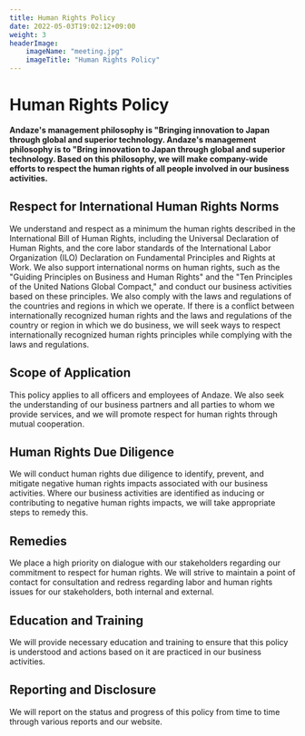 ```yaml
---
title: Human Rights Policy
date: 2022-05-03T19:02:12+09:00
weight: 3
headerImage:
    imageName: "meeting.jpg"
    imageTitle: "Human Rights Policy"
---
```

# Human Rights Policy

**Andaze's management philosophy is "Bringing innovation to Japan through global and superior technology. Andaze's management philosophy is to "Bring innovation to Japan through global and superior technology. Based on this philosophy, we will make company-wide efforts to respect the human rights of all people involved in our business activities.**

## Respect for International Human Rights Norms

We understand and respect as a minimum the human rights described in the International Bill of Human Rights, including the Universal Declaration of Human Rights, and the core labor standards of the International Labor Organization (ILO) Declaration on Fundamental Principles and Rights at Work. We also support international norms on human rights, such as the "Guiding Principles on Business and Human Rights" and the "Ten Principles of the United Nations Global Compact," and conduct our business activities based on these principles. We also comply with the laws and regulations of the countries and regions in which we operate. If there is a conflict between internationally recognized human rights and the laws and regulations of the country or region in which we do business, we will seek ways to respect internationally recognized human rights principles while complying with the laws and regulations.

## Scope of Application

This policy applies to all officers and employees of Andaze. We also seek the understanding of our business partners and all parties to whom we provide services, and we will promote respect for human rights through mutual cooperation.

## Human Rights Due Diligence

We will conduct human rights due diligence to identify, prevent, and mitigate negative human rights impacts associated with our business activities. Where our business activities are identified as inducing or contributing to negative human rights impacts, we will take appropriate steps to remedy this.

## Remedies

We place a high priority on dialogue with our stakeholders regarding our commitment to respect for human rights. We will strive to maintain a point of contact for consultation and redress regarding labor and human rights issues for our stakeholders, both internal and external.

## Education and Training

We will provide necessary education and training to ensure that this policy is understood and actions based on it are practiced in our business activities.

## Reporting and Disclosure

We will report on the status and progress of this policy from time to time through various reports and our website.